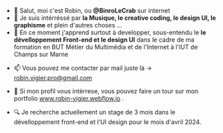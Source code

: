 - 👋 Salut, moi c'est Robin, ou **@BinroLeCrab** sur internet
- 👀 Je suis intérréssé par **la Musique, le creative coding, le design UI, le graphisme** et plein d'autres choses ...
- 🌱 En ce moment j'apprend surtout à developper, sous-entendu le **le dévelloppement Front-end et le design UI** dans le cadre de ma formation en BUT Métier du Multimédia et de l'Internet à l'IUT de Champs sur Marne
<!--- - 💞️ I’m looking to collaborate on ...--->

- 📫 Vous pouvez me contacter par mail juste là -> robin.vigier.pro@gmail.com


- 💾 Si mon profil vous intèrrese, vous pouvez faire un tour sur mon portfolio www.robin-vigier.webflow.io .
- 🔍 Je recherche actuellement un stage de 3 mois dans le dévelloppement front-end et l'UI design pour le mois d'avril 2024.

<!---
BinroLeCrab/BinroLeCrab is a ✨ special ✨ repository because its `README.md` (this file) appears on your GitHub profile.
You can click the Preview link to take a look at your changes.
--->
